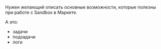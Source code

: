 Нужен желающий описать основные возможности, которые полезны при работе с Sandbox в Маркете.

А это:
- задачи
- подзадачи
- логи
